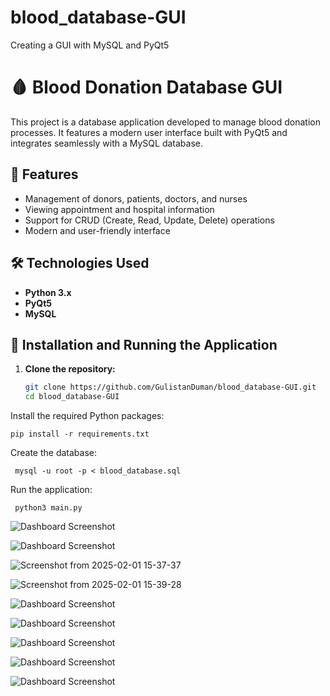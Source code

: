 # blood_database-GUI
Creating a GUI with MySQL and PyQt5

# 🩸 Blood Donation Database GUI

This project is a database application developed to manage blood donation processes. It features a modern user interface built with PyQt5 and integrates seamlessly with a MySQL database.

## 🚀 Features
- Management of donors, patients, doctors, and nurses
- Viewing appointment and hospital information
- Support for CRUD (Create, Read, Update, Delete) operations
- Modern and user-friendly interface

## 🛠️ Technologies Used
- **Python 3.x**
- **PyQt5**
- **MySQL**

## 💾 Installation and Running the Application

1. **Clone the repository:**
   ```bash
   git clone https://github.com/GulistanDuman/blood_database-GUI.git
   cd blood_database-GUI

Install the required Python packages:

    pip install -r requirements.txt

Create the database:

     mysql -u root -p < blood_database.sql

Run the application:

     python3 main.py


![Dashboard Screenshot](https://github.com/user-attachments/assets/31661ce8-7039-4b2b-9873-010047d0d106)

![Dashboard Screenshot](https://github.com/user-attachments/assets/0b6802d1-19ce-4f6a-b47b-ef23c6cccb83)

![Screenshot from 2025-02-01 15-37-37](https://github.com/user-attachments/assets/a0f3065f-302b-4b2e-bea2-018e5edd73a3)


![Screenshot from 2025-02-01 15-39-28](https://github.com/user-attachments/assets/9697d2b2-df96-4660-b0fc-30e2e4726d7c)


![Dashboard Screenshot](https://github.com/user-attachments/assets/5a32de3b-2640-435c-a14e-ee212076fab9)

![Dashboard Screenshot](https://github.com/user-attachments/assets/3dde342b-b9fd-41ea-a3c4-0530be976303)

![Dashboard Screenshot](https://github.com/user-attachments/assets/dd5cd75b-cb0c-4e53-be76-2a7134859dcb)

![Dashboard Screenshot](https://github.com/user-attachments/assets/99795c70-f8a7-4c5c-99ee-0c3b8920374c)

![Dashboard Screenshot](https://github.com/user-attachments/assets/b7281109-84ff-4bfa-8feb-53386feecc40)






